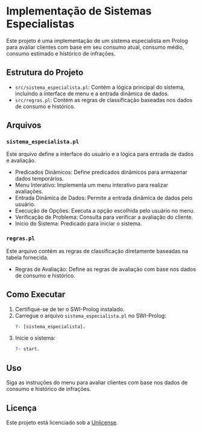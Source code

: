 # Implementação de Sistemas Especialistas

Este projeto é uma implementação de um sistema especialista em Prolog para avaliar clientes com base em seu consumo atual, consumo médio, consumo estimado e histórico de infrações.

## Estrutura do Projeto

- `src/sistema_especialista.pl`: Contém a lógica principal do sistema, incluindo a interface de menu e a entrada dinâmica de dados.
- `src/regras.pl`: Contém as regras de classificação baseadas nos dados de consumo e histórico.

## Arquivos

### `sistema_especialista.pl`

Este arquivo define a interface do usuário e a lógica para entrada de dados e avaliação.

- Predicados Dinâmicos: Define predicados dinâmicos para armazenar dados temporários.
- Menu Interativo: Implementa um menu interativo para realizar avaliações.
- Entrada Dinâmica de Dados: Permite a entrada dinâmica de dados pelo usuário.
- Execução de Opções: Executa a opção escolhida pelo usuário no menu.
- Verificação de Problema: Consulta para verificar a avaliação do cliente.
- Início do Sistema: Predicado para iniciar o sistema.

### `regras.pl`

Este arquivo contém as regras de classificação diretamente baseadas na tabela fornecida.

- Regras de Avaliação: Define as regras de avaliação com base nos dados de consumo e histórico.

## Como Executar

1. Certifique-se de ter o SWI-Prolog instalado.
2. Carregue o arquivo `sistema_especialista.pl` no SWI-Prolog:
   ```prolog
   ?- [sistema_especialista].
   ```
3. Inicie o sistema:
   ```prolog
   ?- start.
   ```

## Uso

Siga as instruções do menu para avaliar clientes com base nos dados de consumo e histórico de infrações.

## Licença

Este projeto está licenciado sob a [Unlicense](https://unlicense.org).
